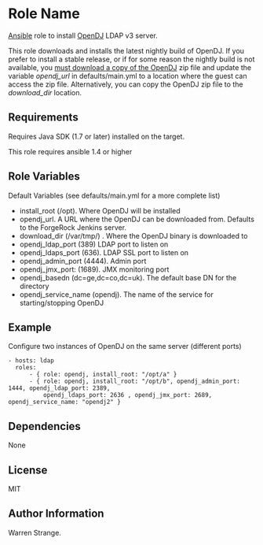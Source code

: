 Role Name
========

[Ansible](http://www.ansible.com) role to install [OpenDJ](http://opendj.forgerock.org/) LDAP v3 server.

This role downloads and installs the latest nightly build of OpenDJ. If you prefer to install a stable 
release, or if for some reason the nightly build is not available, you [must download a copy of the OpenDJ](http://forgerock.com/download-stack/)  zip file 
and update the variable *opendj_url* in defaults/main.yml to a location where the guest can access the zip file. Alternatively,
you can copy the OpenDJ zip file to the *download_dir* location. 

Requirements
------------

Requires Java SDK (1.7 or later) installed on the target.


This role requires ansible 1.4 or higher 


Role Variables
--------------

Default Variables (see defaults/main.yml for a more complete list)

- install_root (/opt). Where OpenDJ will be installed
- opendj_url. A URL where the OpenDJ can be downloaded from. Defaults to the ForgeRock Jenkins server.
- download_dir (/var/tmp/) . Where the OpenDJ binary is downloaded to
- opendj_ldap_port (389) LDAP port to listen on
- opendj_ldaps_port (636). LDAP SSL port to listen on
- opendj_admin_port (4444). Admin port
- opendj_jmx_port: (1689). JMX monitoring port
- opendj_basedn (dc=ge,dc=co,dc=uk).  The default base DN for the directory
- opendj_service_name (opendj). The name of the service for starting/stopping OpenDJ


Example
-------

Configure two instances of OpenDJ on the same server (different ports)

    - hosts: ldap
      roles:
          - { role: opendj, install_root: "/opt/a" }
          - { role: opendj, install_root: "/opt/b", opendj_admin_port: 1444, opendj_ldap_port: 2389,
              opendj_ldaps_port: 2636 , opendj_jmx_port: 2689, opendj_service_name: "opendj2" }

Dependencies
------------

None

License
-------

MIT

Author Information
------------------

Warren Strange. 

